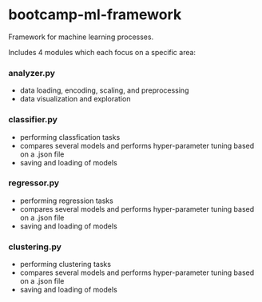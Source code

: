 # bootcamp-ml-framework
Framework for machine learning processes.

Includes 4 modules which each focus on a specific area:
### analyzer.py
  - data loading, encoding, scaling, and preprocessing 
  - data visualization and exploration
### classifier.py
  - performing classfication tasks
  - compares several models and performs hyper-parameter tuning based on a .json file
  - saving and loading of models
### regressor.py
  - performing regression tasks
  - compares several models and performs hyper-parameter tuning based on a .json file
  - saving and loading of models
### clustering.py
  - performing clustering tasks
  - compares several models and performs hyper-parameter tuning based on a .json file
  - saving and loading of models
